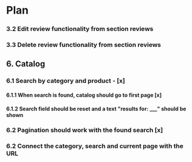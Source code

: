 # Plan

### 3.2 Edit review functionality from section reviews

### 3.3 Delete review functionality from section reviews

## 6. Catalog

### 6.1 Search by category and product - [x]

#### 6.1.1 When search is found, catalog should go to first page [x]

#### 6.1.2 Search field should be reset and a text "results for: \_\_\_" should be shown

### 6.2 Pagination should work with the found search [x]

### 6.2 Connect the category, search and current page with the URL
